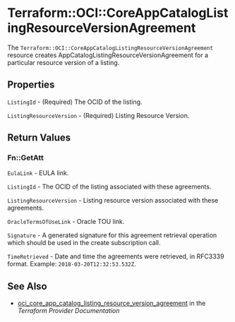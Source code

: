 # Terraform::OCI::CoreAppCatalogListingResourceVersionAgreement

The `Terraform::OCI::CoreAppCatalogListingResourceVersionAgreement` resource creates AppCatalogListingResourceVersionAgreement for a particular resource version of a listing.

## Properties

`ListingId` - (Required) The OCID of the listing.

`ListingResourceVersion` - (Required) Listing Resource Version.


## Return Values

### Fn::GetAtt

`EulaLink` - EULA link.

`ListingId` - The OCID of the listing associated with these agreements.

`ListingResourceVersion` - Listing resource version associated with these agreements.

`OracleTermsOfUseLink` - Oracle TOU link.

`Signature` - A generated signature for this agreement retrieval operation which should be used in the create subscription call.

`TimeRetrieved` - Date and time the agreements were retrieved, in RFC3339 format. Example: `2018-03-20T12:32:53.532Z`.

## See Also

* [oci_core_app_catalog_listing_resource_version_agreement](https://www.terraform.io/docs/providers/oci/r/core_app_catalog_listing_resource_version_agreement.html) in the _Terraform Provider Documentation_
